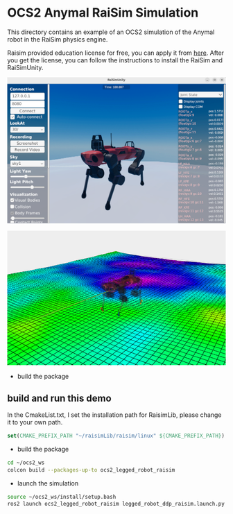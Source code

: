 # OCS2 Anymal RaiSim Simulation

This directory contains an example of an OCS2 simulation of the Anymal robot in the RaiSim physics engine.  

Raisim provided education license for free, you can apply it from [here](https://www.raisim.com/education). After you get the license, you can follow the instructions to install the RaiSim and RaiSimUnity.


![Anymal In RaiSim](../../.images/raisim.png)

![Anymal In Rviz2](../../.images/raisim_rviz.png)

* build the package

## build and run this demo
In the CmakeList.txt, I set the installation path for RaisimLib, please change it to your own path.

```cmake
set(CMAKE_PREFIX_PATH "~/raisimLib/raisim/linux" ${CMAKE_PREFIX_PATH})
```

* build the package
```bash
cd ~/ocs2_ws
colcon build --packages-up-to ocs2_legged_robot_raisim
```

* launch the simulation
```bash
source ~/ocs2_ws/install/setup.bash
ros2 launch ocs2_legged_robot_raisim legged_robot_ddp_raisim.launch.py 
```